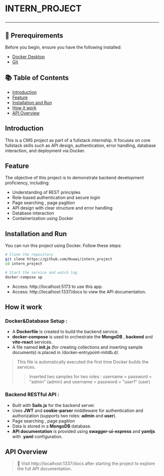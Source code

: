 # INTERN_PROJECT <hr>

## 📌 Prerequirements

Before you begin, ensure you have the following installed:

- [Docker Desktop](https://www.docker.com/products/docker-desktop/)
- [Git](https://git-scm.com/)

## 📚 Table of Contents

- [Introduction](#introduction)
- [Feature ](#feature)
- [Installation and Run](#installation-and-run)
- [How it work](#how-it-work)
- [API Overview](#api-overview)

## Introduction

This is a CMS project as part of a fullstack internship. It focuses on core fullstack skills such as API design, authentication, error handling, database interaction, and deployment via Docker.

## Feature

The objective of this project is to demonstrate backend development proficiency, including:

- Understanding of REST principles
- Role-based authentication and secure login
- Page searching , page pagition
- API design with clear structure and error handling
- Database interaction
- Containerization using Docker

## Installation and Run

You can run this project using Docker. Follow these steps:

```bash
# Clone the repository
git clone https://github.com/Huuwi/intern_project
cd intern_project

# Start the service and watch log
docker-compose up 
```
- Access: http://localhost:5173 to use this app.
- Access: http://localhost:1337/docs to view the API documentation.
## How it work
### Docker&Database Setup : 
- A **Dockerfile** is created to build the backend service.
- **docker-compose** is used to orchestrate the **MongoDB** , **backend** and **vite-react** services.
- A file named **init.js** (for creating collections and inserting sample documents) is placed in /docker-entrypoint-initdb.d/.
> This file is automatically executed the first time Docker builds the services.
>> Inserted two samples for two roles : username = password = "admin" (admin) and username = password = "user1" (user)
### Backend RESTful API : 
- Built with **Sails.js** for the backend server.
- Uses **JWT** and **cookie-parser** middleware for authentication and authorization (supports two roles: **admin** and **user**).
- Page searching , page pagition
- Data is stored in a **MongoDB** database.
- **API documentation** is provided using **swagger-ui-express** and **yamljs** with .**yaml** configuration.



## API Overview
> 📘 Visit http://localhost:1337/docs after starting the project to explore the full API documentation.
